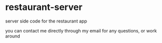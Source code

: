 # restaurant-server
server side code for the restaurant app

you can contact me directly through my email for any questions, or work around
